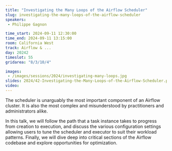 ```yaml
---
title: "Investigating the Many Loops of the Airflow Scheduler"
slug: investigating-the-many-loops-of-the-airflow-scheduler
speakers:
 - Philippe Gagnon

time_start: 2024-09-11 12:30:00
time_end: 2024-09-11 13:15:00
room: California West
track: Airflow & ...
day: 20242
timeslot: 55
gridarea: "8/3/10/4"

images: 
 - /images/sessions/2024/investigating-many-loops.jpg
slides: 2024/42-Investigating-the-Many-Loops-of-the-Airflow-Scheduler.pdf
video: 
---
```


The scheduler is unarguably the most important component of an Airflow cluster. It is also the most complex and misunderstood by practitioners and administrators alike.
 
 
 
 In this talk, we will follow the path that a task instance takes to progress from creation to execution, and discuss the various configuration settings allowing users to tune the scheduler and executor to suit their workload patterns. Finally, we will dive deep into critical sections of the Airflow codebase and explore opportunities for optimization.